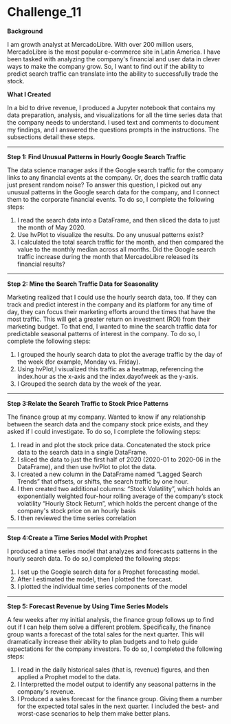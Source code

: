 # Challenge_11


**Background**

I am growth analyst at MercadoLibre. With over 200 million users, MercadoLibre is the most popular e-commerce site in Latin America. I have been tasked with analyzing the company's financial and user data in clever ways to make the company grow. So, I want to find out if the ability to predict search traffic can translate into the ability to successfully trade the stock.

**What I Created**

In a bid to drive revenue, I produced a Jupyter notebook that contains my data preparation, analysis, and visualizations for all the time series data that the company needs to understand. I used text and comments to document my findings, and I answered the questions prompts in the instructions. 
The subsections detail these steps.
***
**Step 1: Find Unusual Patterns in Hourly Google Search Traffic**

The data science manager asks if the Google search traffic for the company links to any financial events at the company. Or, does the search traffic data just present random noise? 
To answer this question, I picked out any unusual patterns in the Google search data for the company, and I connect them to the corporate financial events.
To do so, I complete the following steps:
1. I read the search data into a DataFrame, and then sliced the data to just the month of May 2020. 
2. Use hvPlot to visualize the results. Do any unusual patterns exist?
3. I calculated the total search traffic for the month, and then compared the value to the monthly median across all months. Did the Google search traffic increase    during the month that MercadoLibre released its financial results?
***
**Step 2: Mine the Search Traffic Data for Seasonality**

Marketing realized that I could  use the hourly search data, too. If they can track and predict interest in the company and its platform for any time of day, they can focus their marketing efforts around the times that have the most traffic. This will get a greater return on investment (ROI) from their marketing budget.
To that end, I wanted to mine the search traffic data for predictable seasonal patterns of interest in the company. 
To do so, I complete the following steps:
1. I grouped the hourly search data to plot the average traffic by the day of the week (for example, Monday vs. Friday).
2. Using hvPlot,I visualized this traffic as a heatmap, referencing the index.hour as the x-axis and the index.dayofweek as the y-axis.  
3. I Grouped the search data by the week of the year. 
***
**Step 3:Relate the Search Traffic to Stock Price Patterns**

The finance group at my company. Wanted to know if any relationship between the search data and the company stock price exists, and they asked if I could investigate.
To do so, I complete the following steps:
1. I read in and plot the stock price data. Concatenated the stock price data to the search data in a single DataFrame.
2. I sliced the data to just the first half of 2020 (2020-01 to 2020-06 in the DataFrame), and then use hvPlot to plot the data. 
3. I created a new column in the DataFrame named “Lagged Search Trends” that offsets, or shifts, the search traffic by one hour. 
4. I then created two additional columns:
     “Stock Volatility”, which holds an exponentially weighted four-hour rolling average of the company’s stock volatility
     “Hourly Stock Return”, which holds the percent change of the company's stock price on an hourly basis
5. I then reviewed the time series correlation 
***
**Step 4:Create a Time Series Model with Prophet**

I produced a time series model that analyzes and forecasts patterns in the hourly search data. To do so,I completed the following steps:

1. I set up the Google search data for a Prophet forecasting model.
2. After I estimated the model, then I plotted the forecast. 
3. I plotted the individual time series components of the model 
***
**Step 5: Forecast Revenue by Using Time Series Models**

A few weeks after my initial analysis, the finance group follows up to find out if I can help them solve a different problem. 
Specifically, the finance group wants a forecast of the total sales for the next quarter. This will dramatically increase their ability to plan budgets and to help guide expectations for the company investors.
To do so, I completed the following steps:
1. I read in the daily historical sales (that is, revenue) figures, and then applied a Prophet model to the data.
2. I Interpretted the model output to identify any seasonal patterns in the company's revenue.
3. I Produced a sales forecast for the finance group. Giving them a number for the expected total sales in the next quarter. I included the best- and worst-case        scenarios to help them make better plans.
